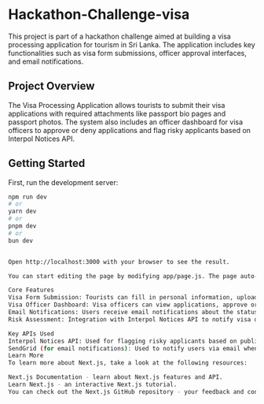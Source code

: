 # Hackathon-Challenge-visa

This project is part of a hackathon challenge aimed at building a visa processing application for tourism in Sri Lanka. The application includes key functionalities such as visa form submissions, officer approval interfaces, and email notifications.

## Project Overview

The Visa Processing Application allows tourists to submit their visa applications with required attachments like passport bio pages and passport photos. The system also includes an officer dashboard for visa officers to approve or deny applications and flag risky applicants based on Interpol Notices API.

## Getting Started

First, run the development server:

```bash
npm run dev
# or
yarn dev
# or
pnpm dev
# or
bun dev


Open http://localhost:3000 with your browser to see the result.

You can start editing the page by modifying app/page.js. The page auto-updates as you edit the file.

Core Features
Visa Form Submission: Tourists can fill in personal information, upload required documents (passport bio page, passport photo), and submit travel history for the last 12 months.
Visa Officer Dashboard: Visa officers can view applications, approve or deny them, and check if applicants are flagged by the Interpol API.
Email Notifications: Users receive email notifications about the status of their visa applications once approved or denied.
Risk Assessment: Integration with Interpol Notices API to notify visa officers of risky applicants.

Key APIs Used
Interpol Notices API: Used for flagging risky applicants based on publicly available notices. API Documentation.
SendGrid (for email notifications): Used to notify users via email when their visa application has been processed.
Learn More
To learn more about Next.js, take a look at the following resources:

Next.js Documentation - learn about Next.js features and API.
Learn Next.js - an interactive Next.js tutorial.
You can check out the Next.js GitHub repository - your feedback and contributions are welcome!